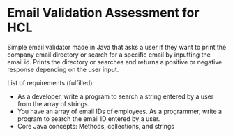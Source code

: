 # Email Validation Assessment for HCL

Simple email validator made in Java that asks a user if they want to print the company email directory or search for a specific email by inputting the email id. Prints the directory or searches and returns a positive or negative response depending on the user input.

List of requirements (fulfilled): 
- As a developer, write a program to search a string entered by a user from the array of strings.
- You have an array of email IDs of employees. As a programmer, write a program to search the email ID entered by a user.
- Core Java concepts: Methods, collections, and strings